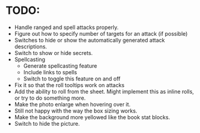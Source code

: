 # TODO:
- Handle ranged and spell attacks properly.
- Figure out how to specify number of targets for an attack (if possible)
- Switches to hide or show the automatically generated attack descriptions.
- Switch to show or hide secrets.
- Spellcasting
	- Generate spellcasting feature
	- Include links to spells
	- Switch to toggle this feature on and off
- Fix it so that the roll tooltips work on attacks
- Add the ability to roll from the sheet. Might implement this as inline rolls, or try to do something more.
- Make the photo enlarge when hovering over it.
- Still not happy with the way the box sizing works.
- Make the background more yellowed like the book stat blocks.
- Switch to hide the picture.